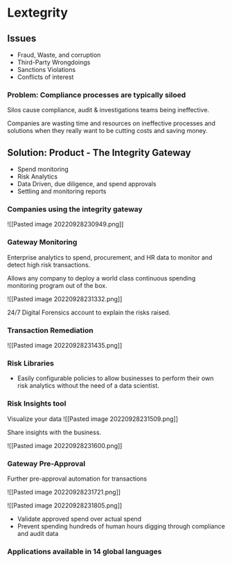 # Lextegrity

## Issues
- Fraud, Waste, and corruption
- Third-Party Wrongdoings
- Sanctions Violations
- Conflicts of interest

### Problem: Compliance processes are typically siloed
Silos cause compliance, audit & investigations teams being ineffective.

Companies are wasting time and resources on ineffective processes and solutions when they really want to be cutting costs and saving money.

## Solution: Product - The Integrity Gateway

- Spend monitoring 
- Risk Analytics
- Data Driven, due diligence, and spend approvals
- Settling and monitoring reports

### Companies using the integrity gateway

![[Pasted image 20220928230949.png]]

### Gateway Monitoring
Enterprise analytics to spend, procurement, and HR data to monitor and detect high risk transactions.

Allows any company to deploy a world class continuous spending monitoring program out of the box.

![[Pasted image 20220928231332.png]]

24/7 Digital Forensics account to explain the risks raised.

### Transaction Remediation
![[Pasted image 20220928231435.png]]

### Risk Libraries
- Easily configurable policies to allow businesses to perform their own risk analytics without the need of a data scientist.

### Risk Insights tool
Visualize your data
![[Pasted image 20220928231509.png]]

Share insights with the business.

![[Pasted image 20220928231600.png]]

### Gateway Pre-Approval

Further pre-approval automation for transactions

![[Pasted image 20220928231721.png]]

![[Pasted image 20220928231805.png]]

- Validate approved spend over actual spend
- Prevent spending hundreds of human hours digging through compliance and audit data

### Applications available in 14 global languages

